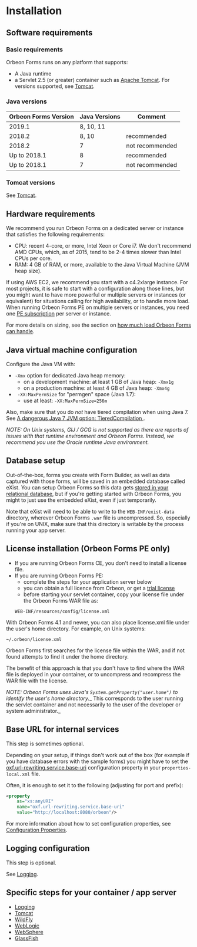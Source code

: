 # Installation

## Software requirements

### Basic requirements

Orbeon Forms runs on any platform that supports:

* A Java runtime
* a Servlet 2.5 (or greater) container such as [Apache Tomcat](http://tomcat.apache.org/). For versions supported, see [Tomcat](tomcat.md).

### Java versions

| Orbeon Forms Version | Java Versions|Comment        |
|----------------------|--------------|---------------|
| 2019.1               |8, 10, 11     |               |
| 2018.2               |8, 10         |recommended    |
| 2018.2               |7             |not recommended|
| Up to 2018.1         |8             |recommended    |
| Up to 2018.1         |7             |not recommended|

### Tomcat versions

See [Tomcat](tomcat.md).    

## Hardware requirements

We recommend you run Orbeon Forms on a dedicated server or instance that satisfies the following requirements:

* CPU: recent 4-core, or more, Intel Xeon or Core i7. We don't recommend AMD CPUs, which, as of 2015, tend to be 2-4 times slower than Intel CPUs per core.
* RAM: 4 GB of RAM, or more, available to the Java Virtual Machine (JVM heap size).

If using AWS EC2, we recommend you start with a c4.2xlarge instance. For most projects, it is safe to start with a configuration along those lines, but you might want to have more powerful or multiple servers or instances (or equivalent) for situations calling for high availability, or to handle more load. When running Orbeon Forms PE on multiple servers or instances, you need one [PE subscription](https://www.orbeon.com/pricing) per server or instance. 

For more details on sizing, see the section on [how much load Orbeon Forms can handle](../faq/form-builder-runner.md#how-much-load-can-orbeon-forms-handle).

## Java virtual machine configuration

Configure the Java VM with:

* `-Xmx` option for dedicated Java heap memory:
    * on a development machine: at least 1 GB of Java heap: `-Xmx1g`
    * on a production machine: at least 4 GB of Java heap: `-Xmx4g`
* ` -XX:MaxPermSize` for "permgen" space (Java 1.7):
    * use at least: `-XX:MaxPermSize=256m`

Also, make sure that you do *not* have tiered compilation when using Java 7. See [A dangerous Java 7 JVM option: TieredCompilation
](https://blog.orbeon.com/2015/08/a-dangerous-java-7-jvm-option.html).

*NOTE: On Unix systems, GIJ / GCG is not supported as there are reports of issues with that runtime environment and Orbeon Forms. Instead, we recommend you use the Oracle runtime Java environment.*

## Database setup

Out-of-the-box, forms you create with Form Builder, as well as data captured with those forms, will be saved in an embedded database called eXist. You can setup Orbeon Forms so this data gets [stored in your relational database](../form-runner/persistence/relational-db.md), but if you're getting started with Orbeon Forms, you might to just use the embedded eXist, even if just temporarily.

Note that eXist will need to be able to write to the `WEB-INF/exist-data` directory, wherever Orbeon Forms `.war` file is uncompressed. So, especially if you're on UNIX, make sure that this directory is writable by the process running your app server.

## License installation (Orbeon Forms PE only)

* If you are running Orbeon Forms CE, you don't need to install a license file.
* If you are running Orbeon Forms PE:
    * complete the steps for your application server below
    * you can obtain a full licence from Orbeon, or get a [trial license](https://prod.orbeon.com/prod/fr/orbeon/register/new)
    * before starting your servlet container, copy your license file under the Orbeon Forms WAR file as:
    ```
    WEB-INF/resources/config/license.xml
    ```

With Orbeon Forms 4.1 and newer, you can also place license.xml file under the user's home directory. For example, on Unix systems:

```
~/.orbeon/license.xml
```

Orbeon Forms first searches for the license file within the WAR, and if not found attempts to find it under the home directory.

The benefit of this approach is that you don't have to find where the WAR file is deployed in your container, or to uncompress and recompress the WAR file with the license.

_NOTE:  Orbeon Forms uses Java's `System.getProperty("user.home")` to identify the user's home directory.__  This corresponds to the user running the servlet container and not necessarily to the user of the developer or system administrator._

## Base URL for internal services

This step is sometimes optional.

Depending on your setup, if things don't work out of the box (for example if you have database errors with the sample forms) you might have to set the [oxf.url-rewriting.service.base-uri](../configuration/properties/general.md#oxfurl-rewritingservicebase-uri) configuration property in your `properties-local.xml` file.

Often, it is enough to set it to the following (adjusting for port and prefix):

```xml
<property
    as="xs:anyURI"
    name="oxf.url-rewriting.service.base-uri"
    value="http://localhost:8080/orbeon"/>
```

For more information about how to set configuration properties, see [Configuration Properties](../configuration/properties/README.md).

## Logging configuration

This step is optional.

See [Logging](logging.md).

## Specific steps for your container / app server

- [Logging](logging.md)
- [Tomcat](tomcat.md)
- [WildFly](wildfly.md)
- [WebLogic](weblogic.md)
- [WebSphere](websphere.md)
- [GlassFish](glassfish.md)
